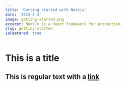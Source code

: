 ```yaml
---
title: 'Getting started with Nextjs'
date: '2023-4-3'
image: getting-started.png
excerpt: NextJs is a React framework for production.
slug: getting-started
isFeatured: true
---
```

# This is a title

## This is regular text with a [link](https://google.com)

